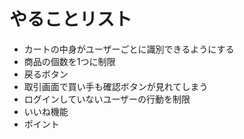 # やることリスト
- カートの中身がユーザーごとに識別できるようにする
- 商品の個数を1つに制限
- 戻るボタン
- 取引画面で買い手も確認ボタンが見れてしまう
- ログインしていないユーザーの行動を制限
- いいね機能
- ポイント
